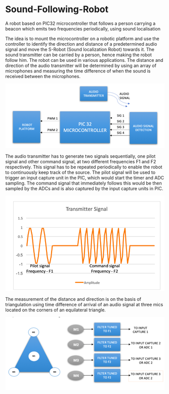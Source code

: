 # Sound-Following-Robot
A robot based on PIC32 microcontroller that follows a person carrying a beacon which emits two frequencies periodically, using sound localisation

The idea is to mount the microcontroller on a robotic platform and use the controller to identify the direction and
distance of a predetermined audio signal and move the S-Robot (Sound localization Robot) towards it. The sound transmitter can be carried by a person, hence making the robot follow him. The robot can be used in various applications. The distance and direction of the audio transmitter will be determined by using an array of microphones and measuring the time
difference of when the sound is received between the microphones. 

![Block Diagram](https://github.com/vv258/Sound-Following-Robot/blob/master/images/1.png)


The audio transmitter has to generate two signals sequentially, one pilot signal and other command signal, at two different frequencies F1 and F2 respectively. This signal has to be repeated periodically to enable the robot to continuously keep track of the source. The pilot signal will be used to trigger an input capture unit in the PIC, which would start the timer and ADC sampling. The command signal that immediately follows this would be then sampled by the ADCs and is also captured by the input capture units in PIC. 

![Signal](https://github.com/vv258/Sound-Following-Robot/blob/master/images/2.png)

The measurement of the distance and direction is on the basis of triangulation using time difference of arrival of an audio signal at three mics located on the corners of an equilateral triangle.

![Microphone](https://github.com/vv258/Sound-Following-Robot/blob/master/images/3.png)
